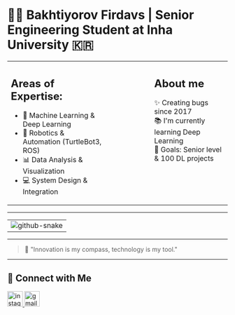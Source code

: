 # 👨‍💻 Bakhtiyorov Firdavs | Senior Engineering Student at Inha University 🇰🇷

<table>
  <tr>
    <td valign="top">
      <h2 align="left">Areas of Expertise:</h2>
      <ul>
        <li>🧠 Machine Learning & Deep Learning</li>
        <li>🤖 Robotics & Automation (TurtleBot3, ROS)</li>
        <li>📊 Data Analysis & Visualization</li>
        <li>💻 System Design & Integration</li>
      </ul>
    </td>
    <td valign="top">
      <div style="margin-left: 100px;">
        <h2 align="left">About me</h2>
        <p align="left">✨ Creating bugs since 2017<br>📚 I'm currently learning Deep Learning<br>🎯 Goals: Senior level & 100 DL projects</p>
      </div>
    </td>
  </tr>
</table>

---

<table>
  <tr>
    <td>
      <picture>
        <source media="(prefers-color-scheme: dark)" srcset="https://raw.githubusercontent.com/tobiasmeyhoefer/tobiasmeyhoefer/output/github-snake-dark.svg" />
        <source media="(prefers-color-scheme: light)" srcset="https://raw.githubusercontent.com/tobiasmeyhoefer/tobiasmeyhoefer/output/github-snake.svg" />
        <img alt="github-snake" src="https://raw.githubusercontent.com/tobiasmeyhoefer/tobiasmeyhoefer/output/github-snake.svg" />
      </picture>
    </td>
  </tr>
</table>

---

> 🚀 "Innovation is my compass, technology is my tool."

---

## 🤝 Connect with Me

<div align="left">
  <a href="https://instagram.com/firdavs.bakhtiyorov" target="_blank">
    <img src="https://img.shields.io/static/v1?message=Instagram&logo=instagram&label=&color=E4405F&logoColor=white&labelColor=&style=for-the-badge" height="35" alt="instagram logo"  />
  </a>
  <a href="https://mail.google.com/mail/?view=cm&fs=1&to=baxtiyorov3407@gmail.com" target="_blank">
    <img src="https://img.shields.io/static/v1?message=Gmail&logo=gmail&label=&color=D14836&logoColor=white&labelColor=&style=for-the-badge" height="35" alt="gmail logo"  />
  </a>
</div>
